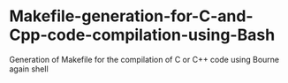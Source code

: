 # Makefile-generation-for-C-and-Cpp-code-compilation-using-Bash
Generation of Makefile for the compilation of C or C++ code using Bourne again shell 
